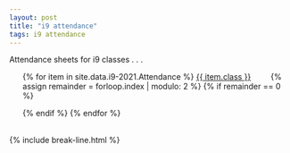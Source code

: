 ```yaml
---
layout: post
title: "i9 attendance"
tags: i9 attendance
---
```


Attendance sheets for i9 classes . . .

<div class="wrap">
  <ul style="list-style: none;">
    {% for item in site.data.i9-2021.Attendance %}
      <a href="{{ site.gdrive }}{{ item.link }}" class="stitches_btn">{{ item.class }}</a>
      &nbsp; &nbsp; &nbsp; &nbsp;
      {% assign remainder = forloop.index | modulo: 2 %}
      {% if remainder == 0 %} 
        </ul>
        <ul style="list-style: none;">
      {% endif %}
    {% endfor %}
  </ul>
</div>
<br>
{% include break-line.html %}
